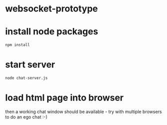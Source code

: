 # websocket-prototype

# install node packages
```
npm install
```

# start server
```
node chat-server.js
```

# load html page into browser
then a working chat window should be available - try with multiple browsers to do an ego chat :-)
